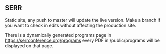 ## SERR 

Static site, any push to master will update the live version. Make a branch if you want to check in edits without affecting the production site. 

There is a dynamically generated programs page in https://serrconference.org/programs every PDF in /public/programs will be displayed on that page.

